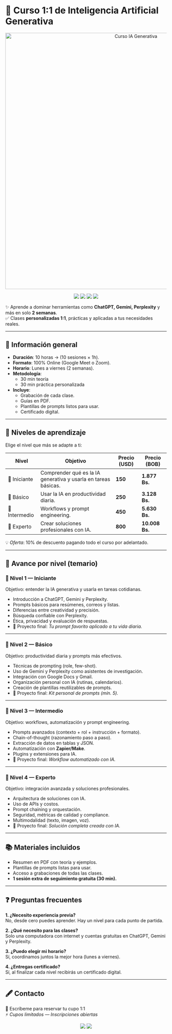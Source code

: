 # 🤖 Curso 1:1 de Inteligencia Artificial Generativa  

<p align="center">
  <img src="https://raw.githubusercontent.com/yourusername/yourrepo/main/banner.png" alt="Curso IA Generativa" width="800"/>
</p>

<p align="center">
  <a href="#"><img src="https://img.shields.io/badge/Modalidad-Online-blue?style=for-the-badge&logo=googlemeet" /></a>
  <a href="#"><img src="https://img.shields.io/badge/IA-Generativa-purple?style=for-the-badge&logo=openai" /></a>
  <a href="#"><img src="https://img.shields.io/badge/Duración-10h-green?style=for-the-badge&logo=googledocs" /></a>
  <a href="#"><img src="https://img.shields.io/badge/Niveles-4-orange?style=for-the-badge&logo=github" /></a>
</p>

✨ Aprende a dominar herramientas como **ChatGPT, Gemini, Perplexity** y más en solo **2 semanas**.  
✅ Clases **personalizadas 1:1**, prácticas y aplicadas a tus necesidades reales.  

---

## 📌 Información general
- **Duración**: 10 horas → (10 sesiones × 1h).  
- **Formato**: 100% Online (Google Meet o Zoom).  
- **Horario**: Lunes a viernes (2 semanas).  
- **Metodología**:  
  - 30 min teoría  
  - 30 min práctica personalizada  
- **Incluye**:  
  - Grabación de cada clase.  
  - Guías en PDF.  
  - Plantillas de prompts listos para usar.  
  - Certificado digital.  

---

## 🧩 Niveles de aprendizaje
Elige el nivel que más se adapte a ti:  

| Nivel | Objetivo | Precio (USD) | Precio (BOB) |
|-------|----------|--------------|--------------|
| 🔹 Iniciante | Comprender qué es la IA generativa y usarla en tareas básicas. | **150** | **1.877 Bs.** |
| 🔹 Básico | Usar la IA en productividad diaria. | **250** | **3.128 Bs.** |
| 🔹 Intermedio | Workflows y prompt engineering. | **450** | **5.630 Bs.** |
| 🔹 Experto | Crear soluciones profesionales con IA. | **800** | **10.008 Bs.** |

💡 *Oferta*: 10% de descuento pagando todo el curso por adelantado.  

---

## 🎯 Avance por nivel (temario)

### 🔹 Nivel 1 — Iniciante
Objetivo: entender la IA generativa y usarla en tareas cotidianas.  
- Introducción a ChatGPT, Gemini y Perplexity.  
- Prompts básicos para resúmenes, correos y listas.  
- Diferencias entre creatividad y precisión.  
- Búsqueda confiable con Perplexity.  
- Ética, privacidad y evaluación de respuestas.  
- 📌 Proyecto final: *Tu prompt favorito aplicado a tu vida diaria.*  

---

### 🔹 Nivel 2 — Básico
Objetivo: productividad diaria y prompts más efectivos.  
- Técnicas de prompting (role, few-shot).  
- Uso de Gemini y Perplexity como asistentes de investigación.  
- Integración con Google Docs y Gmail.  
- Organización personal con IA (rutinas, calendarios).  
- Creación de plantillas reutilizables de prompts.  
- 📌 Proyecto final: *Kit personal de prompts (mín. 5).*  

---

### 🔹 Nivel 3 — Intermedio
Objetivo: workflows, automatización y prompt engineering.  
- Prompts avanzados (contexto + rol + instrucción + formato).  
- Chain-of-thought (razonamiento paso a paso).  
- Extracción de datos en tablas y JSON.  
- Automatización con **Zapier/Make**.  
- Plugins y extensiones para IA.  
- 📌 Proyecto final: *Workflow automatizado con IA.*  

---

### 🔹 Nivel 4 — Experto
Objetivo: integración avanzada y soluciones profesionales.  
- Arquitectura de soluciones con IA.  
- Uso de APIs y costos.  
- Prompt chaining y orquestación.  
- Seguridad, métricas de calidad y compliance.  
- Multimodalidad (texto, imagen, voz).  
- 📌 Proyecto final: *Solución completa creada con IA.*  

---

## 📚 Materiales incluidos
- Resumen en PDF con teoría y ejemplos.  
- Plantillas de prompts listas para usar.  
- Acceso a grabaciones de todas las clases.  
- **1 sesión extra de seguimiento gratuita (30 min).**  

---

## ❓ Preguntas frecuentes
**1. ¿Necesito experiencia previa?**  
No, desde cero puedes aprender. Hay un nivel para cada punto de partida.  

**2. ¿Qué necesito para las clases?**  
Solo una computadora con internet y cuentas gratuitas en ChatGPT, Gemini y Perplexity.  

**3. ¿Puedo elegir mi horario?**  
Sí, coordinamos juntos la mejor hora (lunes a viernes).  

**4. ¿Entregas certificado?**  
Sí, al finalizar cada nivel recibirás un certificado digital.  

---

## 🖋️ Contacto
📩 Escríbeme para reservar tu cupo 1:1  
⚡ *Cupos limitados — Inscripciones abiertas*  

<p align="center">
  <a href="mailto:tucorreo@gmail.com"><img src="https://img.shields.io/badge/Email-Contactar-red?style=for-the-badge&logo=gmail" /></a>
  <a href="https://wa.me/591XXXXXXXXX"><img src="https://img.shields.io/badge/WhatsApp-Reservar-green?style=for-the-badge&logo=whatsapp" /></a>
</p>
